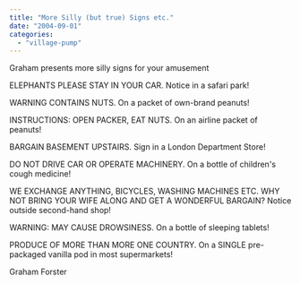 ```yaml
---
title: "More Silly (but true) Signs etc."
date: "2004-09-01"
categories: 
  - "village-pump"
---
```


Graham presents more silly signs for your amusement

ELEPHANTS PLEASE STAY IN YOUR CAR. Notice in a safari park!

WARNING CONTAINS NUTS. On a packet of own-brand peanuts!

INSTRUCTIONS: OPEN PACKER, EAT NUTS. On an airline packet of peanuts!

BARGAIN BASEMENT UPSTAIRS. Sign in a London Department Store!

DO NOT DRIVE CAR OR OPERATE MACHINERY. On a bottle of children's cough medicine!

WE EXCHANGE ANYTHING, BICYCLES, WASHING MACHINES ETC. WHY NOT BRING YOUR WIFE ALONG AND GET A WONDERFUL BARGAIN? Notice outside second-hand shop!

WARNING: MAY CAUSE DROWSINESS. On a bottle of sleeping tablets!

PRODUCE OF MORE THAN MORE ONE COUNTRY. On a SINGLE pre-packaged vanilla pod in most supermarkets!

Graham Forster
